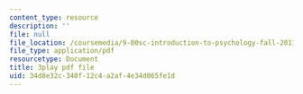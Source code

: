 ```yaml
---
content_type: resource
description: ''
file: null
file_location: /coursemedia/9-00sc-introduction-to-psychology-fall-2011/34d8e32c340f12c4a2af4e34d065fe1d_SBrCPDC21f4.pdf
file_type: application/pdf
resourcetype: Document
title: 3play pdf file
uid: 34d8e32c-340f-12c4-a2af-4e34d065fe1d
---
```

